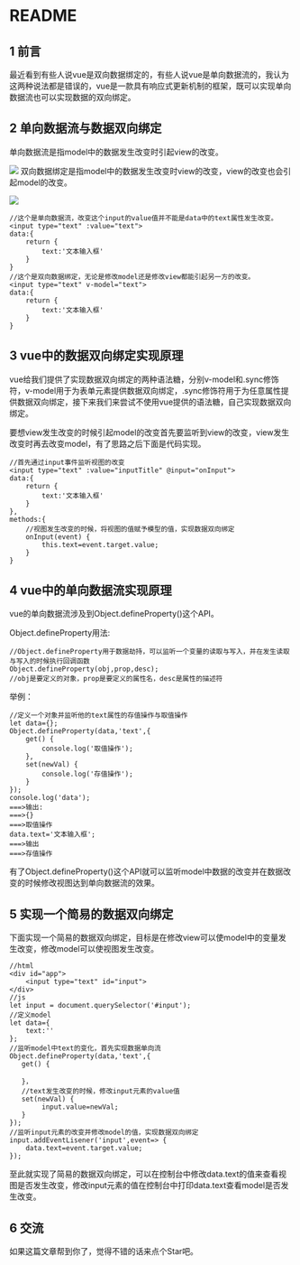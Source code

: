# README

## 1 前言

最近看到有些人说vue是双向数据绑定的，有些人说vue是单向数据流的，我认为这两种说法都是错误的，vue是一款具有响应式更新机制的框架，既可以实现单向数据流也可以实现数据的双向绑定。

## 2 单向数据流与数据双向绑定

单向数据流是指model中的数据发生改变时引起view的改变。

![](https://user-gold-cdn.xitu.io/2019/6/26/16b93ef7abb57a78?w=1174&h=217&f=png&s=8358) 双向数据绑定是指model中的数据发生改变时view的改变，view的改变也会引起model的改变。

![](https://user-gold-cdn.xitu.io/2019/6/26/16b93f02d4f75de7?w=1174&h=261&f=png&s=11858)

```text
//这个是单向数据流，改变这个input的value值并不能是data中的text属性发生改变。
<input type="text" :value="text">
data:{
    return {
        text:'文本输入框'
    }
}
//这个是双向数据绑定，无论是修改model还是修改view都能引起另一方的改变。
<input type="text" v-model="text">
data:{
    return {
        text:'文本输入框'
    }
}
```

## 3 vue中的数据双向绑定实现原理

vue给我们提供了实现数据双向绑定的两种语法糖，分别v-model和.sync修饰符，v-model用于为表单元素提供数据双向绑定，.sync修饰符用于为任意属性提供数据双向绑定，接下来我们来尝试不使用vue提供的语法糖，自己实现数据双向绑定。

要想view发生改变的时候引起model的改变首先要监听到view的改变，view发生改变时再去改变model，有了思路之后下面是代码实现。

```text
//首先通过input事件监听视图的改变
<input type="text" :value="inputTitle" @input="onInput">
data:{
    return {
        text:'文本输入框'
    }
},
methods:{
    //视图发生改变的时候，将视图的值赋予模型的值，实现数据双向绑定
    onInput(event) {
        this.text=event.target.value;
    }
}
```

## 4 vue中的单向数据流实现原理

vue的单向数据流涉及到Object.defineProperty\(\)这个API。

Object.defineProperty用法:

```text
//Object.defineProperty用于数据劫持，可以监听一个变量的读取与写入，并在发生读取与写入的时候执行回调函数
Object.defineProperty(obj,prop,desc);
//obj是要定义的对象，prop是要定义的属性名，desc是属性的描述符
```

举例：

```text
//定义一个对象并监听他的text属性的存值操作与取值操作
let data={};
Object.defineProperty(data,'text',{
    get() {
        console.log('取值操作');
    },
    set(newVal) {
        console.log('存值操作');
    }
});
console.log('data');
===>输出:
===>{}
===>取值操作
data.text='文本输入框';
===>输出
===>存值操作
```

有了Object.defineProperty\(\)这个API就可以监听model中数据的改变并在数据改变的时候修改视图达到单向数据流的效果。

## 5 实现一个简易的数据双向绑定

下面实现一个简易的数据双向绑定，目标是在修改view可以使model中的变量发生改变，修改model可以使视图发生改变。

```text
//html
<div id="app">
    <input type="text" id="input">
</div>
//js
let input = document.querySelector('#input');
//定义model
let data={
    text:''
};
//监听model中text的变化，首先实现数据单向流
Object.defineProperty(data,'text',{
   get() {

   }，
   //text发生改变的时候，修改input元素的value值 
   set(newVal) {
        input.value=newVal;
   }
});
//监听input元素的改变并修改model的值，实现数据双向绑定
input.addEventLisener('input',event=> {
    data.text=event.target.value;
});
```

至此就实现了简易的数据双向绑定，可以在控制台中修改data.text的值来查看视图是否发生改变，修改input元素的值在控制台中打印data.text查看model是否发生改变。

## 6 交流

如果这篇文章帮到你了，觉得不错的话来点个Star吧。

